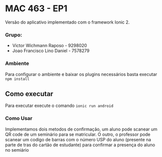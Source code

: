 # MAC 463 - EP1 

Versão do aplicativo implementado com o framework Ionic 2.
 
### Grupo:
* Victor Wichmann Raposo - 9298020
* Joao Francisco Lino Daniel - 7578279

### Ambiente

Para configurar o ambiente e baixar os plugins necessários basta executar `npm install` 
 
## Como executar

Para executar execute o comando `ionic run android`

### Como Usar

Implementamos dois metodos de confirmação, um aluno pode scanear um QR code de um seminário para se matricular. O outro, o professor pode scanear um codigo de barras com o número USP do aluno (presente na parte de tras do cartão de estudante) para confirmar a presença do aluno no semiário


